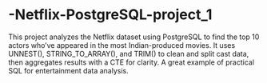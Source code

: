 # -Netflix-PostgreSQL-project_1
This project analyzes the Netflix dataset using PostgreSQL to find the top 10 actors who’ve appeared in the most Indian-produced movies. It uses UNNEST(), STRING_TO_ARRAY(), and TRIM() to clean and split cast data, then aggregates results with a CTE for clarity. A great example of practical SQL for entertainment data analysis.
